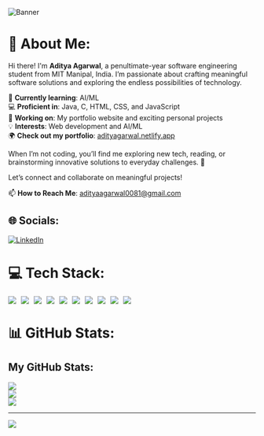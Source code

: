 ![Banner](https://res.cloudinary.com/dcf0cpuqf/image/upload/v1735069715/linkedin_main_banner_fbucx8.jpg)

# 💫 About Me:
Hi there! I'm **Aditya Agarwal**, a penultimate-year software engineering student from MIT Manipal, India. I’m passionate about crafting meaningful software solutions and exploring the endless possibilities of technology.

🌱 **Currently learning**: AI/ML  
💻 **Proficient in**: Java, C, HTML, CSS, and JavaScript  
🔭 **Working on**: My portfolio website and exciting personal projects  
💡 **Interests**: Web development and AI/ML  
🌍 **Check out my portfolio**: [adityagarwal.netlify.app](https://adityagarwal.netlify.app)

When I’m not coding, you’ll find me exploring new tech, reading, or brainstorming innovative solutions to everyday challenges. 🚀

Let’s connect and collaborate on meaningful projects!

📫 **How to Reach Me**: adityaagarwal0081@gmail.com

## 🌐 Socials:
[![LinkedIn](https://img.shields.io/badge/LinkedIn-%230077B5.svg?logo=linkedin&logoColor=white)](https://www.linkedin.com/in/aditya-agarwal-12601b27b/)  

# 💻 Tech Stack:
<div style="display: flex; flex-wrap: wrap; gap: 10px;">
  <img src="https://img.shields.io/badge/c++-%2300599C.svg?style=for-the-badge&logo=c%2B%2B&logoColor=white" />
  <img src="https://img.shields.io/badge/c-%2300599C.svg?style=for-the-badge&logo=c&logoColor=white" />
  <img src="https://img.shields.io/badge/html5-%23E34F26.svg?style=for-the-badge&logo=html5&logoColor=white" />
  <img src="https://img.shields.io/badge/java-%23ED8B00.svg?style=for-the-badge&logo=openjdk&logoColor=white" />
  <img src="https://img.shields.io/badge/javascript-%23323330.svg?style=for-the-badge&logo=javascript&logoColor=%23F7DF1E" />
  <img src="https://img.shields.io/badge/bootstrap-%238511FA.svg?style=for-the-badge&logo=bootstrap&logoColor=white" />
  <img src="https://img.shields.io/badge/express.js-%23404d59.svg?style=for-the-badge&logo=express&logoColor=%2361DAFB" />
  <img src="https://img.shields.io/badge/node.js-6DA55F?style=for-the-badge&logo=node.js&logoColor=white" />
  <img src="https://img.shields.io/badge/mysql-4479A1.svg?style=for-the-badge&logo=mysql&logoColor=white" />
  <img src="https://img.shields.io/badge/MongoDB-%234ea94b.svg?style=for-the-badge&logo=mongodb&logoColor=white" />
</div>

# 📊 GitHub Stats:
## My GitHub Stats:
![](https://github-readme-stats.vercel.app/api?username=adityagarwal15&theme=tokyonight&hide_border=false&include_all_commits=false&count_private=true)  
![](https://github-readme-streak-stats.herokuapp.com/?user=adityagarwal15&theme=tokyonight&hide_border=false)  
![](https://github-readme-stats.vercel.app/api/top-langs/?username=adityagarwal15&theme=tokyonight&hide_border=false&include_all_commits=false&count_private=true&layout=compact)

---

[![](https://visitcount.itsvg.in/api?id=adityagarwal15&icon=4&color=1)](https://visitcount.itsvg.in)

<!-- Proudly created with GPRM ( https://gprm.itsvg.in ) -->
